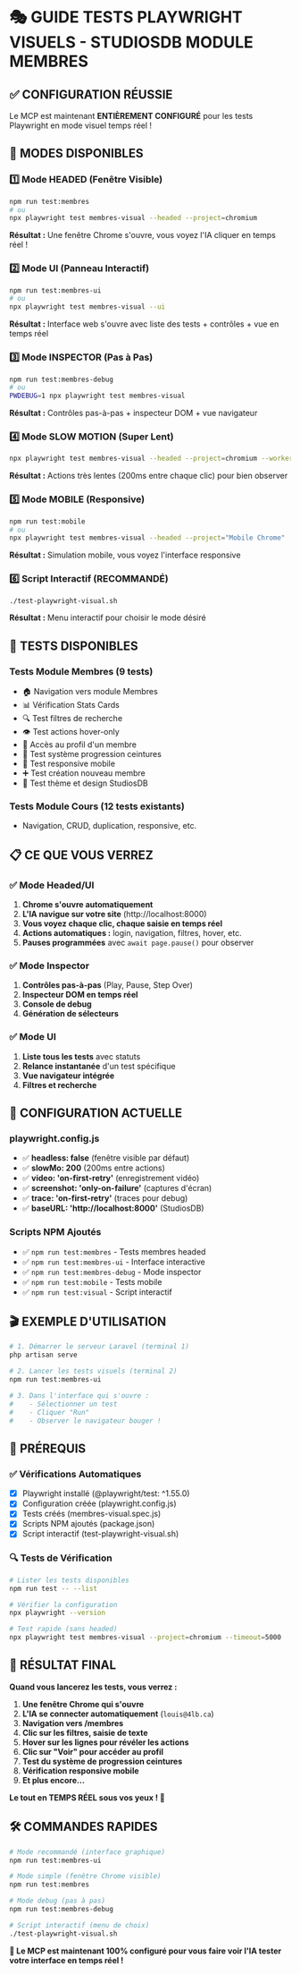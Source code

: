 # 🎭 GUIDE TESTS PLAYWRIGHT VISUELS - STUDIOSDB MODULE MEMBRES

## ✅ CONFIGURATION RÉUSSIE

Le MCP est maintenant **ENTIÈREMENT CONFIGURÉ** pour les tests Playwright en mode visuel temps réel ! 

## 🚀 MODES DISPONIBLES

### 1️⃣ Mode HEADED (Fenêtre Visible)
```bash
npm run test:membres
# ou
npx playwright test membres-visual --headed --project=chromium
```
**Résultat :** Une fenêtre Chrome s'ouvre, vous voyez l'IA cliquer en temps réel !

### 2️⃣ Mode UI (Panneau Interactif) 
```bash
npm run test:membres-ui
# ou
npx playwright test membres-visual --ui
```
**Résultat :** Interface web s'ouvre avec liste des tests + contrôles + vue en temps réel

### 3️⃣ Mode INSPECTOR (Pas à Pas)
```bash
npm run test:membres-debug
# ou
PWDEBUG=1 npx playwright test membres-visual
```
**Résultat :** Contrôles pas-à-pas + inspecteur DOM + vue navigateur

### 4️⃣ Mode SLOW MOTION (Super Lent)
```bash
npx playwright test membres-visual --headed --project=chromium --workers=1 --timeout=0
```
**Résultat :** Actions très lentes (200ms entre chaque clic) pour bien observer

### 5️⃣ Mode MOBILE (Responsive)
```bash
npm run test:mobile
# ou
npx playwright test membres-visual --headed --project="Mobile Chrome"
```
**Résultat :** Simulation mobile, vous voyez l'interface responsive

### 6️⃣ Script Interactif (RECOMMANDÉ)
```bash
./test-playwright-visual.sh
```
**Résultat :** Menu interactif pour choisir le mode désiré

## 🎯 TESTS DISPONIBLES

### Tests Module Membres (9 tests)
- 🏠 Navigation vers module Membres
- 📊 Vérification Stats Cards  
- 🔍 Test filtres de recherche
- 👁️ Test actions hover-only
- 👤 Accès au profil d'un membre
- 🥋 Test système progression ceintures
- 📱 Test responsive mobile
- ➕ Test création nouveau membre
- 🎨 Test thème et design StudiosDB

### Tests Module Cours (12 tests existants)
- Navigation, CRUD, duplication, responsive, etc.

## 📋 CE QUE VOUS VERREZ

### ✅ Mode Headed/UI
1. **Chrome s'ouvre automatiquement**
2. **L'IA navigue sur votre site** (http://localhost:8000)
3. **Vous voyez chaque clic, chaque saisie en temps réel**
4. **Actions automatiques :** login, navigation, filtres, hover, etc.
5. **Pauses programmées** avec `await page.pause()` pour observer

### ✅ Mode Inspector  
1. **Contrôles pas-à-pas** (Play, Pause, Step Over)
2. **Inspecteur DOM en temps réel**
3. **Console de debug**
4. **Génération de sélecteurs**

### ✅ Mode UI
1. **Liste tous les tests** avec statuts
2. **Relance instantanée** d'un test spécifique  
3. **Vue navigateur intégrée**
4. **Filtres et recherche**

## 🔧 CONFIGURATION ACTUELLE

### playwright.config.js
- ✅ **headless: false** (fenêtre visible par défaut)
- ✅ **slowMo: 200** (200ms entre actions)
- ✅ **video: 'on-first-retry'** (enregistrement vidéo)
- ✅ **screenshot: 'only-on-failure'** (captures d'écran)
- ✅ **trace: 'on-first-retry'** (traces pour debug)
- ✅ **baseURL: 'http://localhost:8000'** (StudiosDB)

### Scripts NPM Ajoutés
- ✅ `npm run test:membres` - Tests membres headed
- ✅ `npm run test:membres-ui` - Interface interactive  
- ✅ `npm run test:membres-debug` - Mode inspector
- ✅ `npm run test:mobile` - Tests mobile
- ✅ `npm run test:visual` - Script interactif

## 🎬 EXEMPLE D'UTILISATION

```bash
# 1. Démarrer le serveur Laravel (terminal 1)
php artisan serve

# 2. Lancer les tests visuels (terminal 2) 
npm run test:membres-ui

# 3. Dans l'interface qui s'ouvre :
#    - Sélectionner un test
#    - Cliquer "Run"  
#    - Observer le navigateur bouger !
```

## 🚨 PRÉREQUIS

### ✅ Vérifications Automatiques
- [x] Playwright installé (@playwright/test: ^1.55.0)
- [x] Configuration créée (playwright.config.js)
- [x] Tests créés (membres-visual.spec.js)
- [x] Scripts NPM ajoutés (package.json)
- [x] Script interactif (test-playwright-visual.sh)

### 🔍 Tests de Vérification
```bash
# Lister les tests disponibles
npm run test -- --list

# Vérifier la configuration  
npx playwright --version

# Test rapide (sans headed)
npx playwright test membres-visual --project=chromium --timeout=5000
```

## 🎉 RÉSULTAT FINAL

**Quand vous lancerez les tests, vous verrez :**

1. **Une fenêtre Chrome qui s'ouvre**
2. **L'IA se connecter automatiquement** (`louis@4lb.ca`)
3. **Navigation vers /membres**
4. **Clic sur les filtres, saisie de texte**
5. **Hover sur les lignes pour révéler les actions**
6. **Clic sur "Voir" pour accéder au profil**
7. **Test du système de progression ceintures**
8. **Vérification responsive mobile**
9. **Et plus encore...**

**Le tout en TEMPS RÉEL sous vos yeux ! 👀**

## 🛠️ COMMANDES RAPIDES

```bash
# Mode recommandé (interface graphique)
npm run test:membres-ui

# Mode simple (fenêtre Chrome visible)  
npm run test:membres

# Mode debug (pas à pas)
npm run test:membres-debug

# Script interactif (menu de choix)
./test-playwright-visual.sh
```

**🎯 Le MCP est maintenant 100% configuré pour vous faire voir l'IA tester votre interface en temps réel !**
